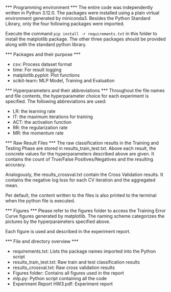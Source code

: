 *** Programming environment ***
The entire code was independently written in Python 3.12.0. The packages were installed using a plain virtual environment generated by miniconda3. Besides the Python Standard Library, only the four following packages were imported.

Execute the command ```pip install -r requirements.txt``` in this folder to install the matplotlib package. The other three packages should be provided along with the standard python library.

*** Packages and their purpose ***
- csv: Process dataset format
- time: For result logging
- matplotlib.pyplot: Plot functions
- scikit-learn: MLP Model, Training and Evaluation

*** Hyperparameters and their abbreviations ***
Throughout the file names and file contents, the hyperparameter choice for each experiment is specified. The following abbreviations are used:
- LR: the learning rate
- IT: the maximum iterations for training
- ACT: the activation function
- RR: the regularization rate
- MR: the momentum rate 

*** Raw Result Files ***
The raw classification results in the Training and Testing Phase are stored in results_train_test.txt.
Above each result, the concrete values for the hyperparameters described above are given. It contains the count of True/False Positives/Negatives and the resulting accuracy. 

Analogously, the results_crossval.txt contain the Cross Validation results. It contains the negative log loss for each CV iteration and the aggregated mean.

Per default, the content written to the files is also printed to the terminal when the python file is executed.

*** Figures ***
Please refer to the figures folder to access the Training Error Curve figures generated by matplotlib. The naming scheme categorizes the pictures by the hyperparameters specified above.

Each figure is used and described in the experiment report.

*** File and directory overview ***
- requirements.txt: Lists the package names imported into the Python script
- results_train_test.txt: Raw train and test classification results
- results_crossval.txt: Raw cross validation results
- Figures folder: Contains all figures used in the report
- mlp.py: Python script containing all the code 
- Experiment Report HW3.pdf: Experiment report